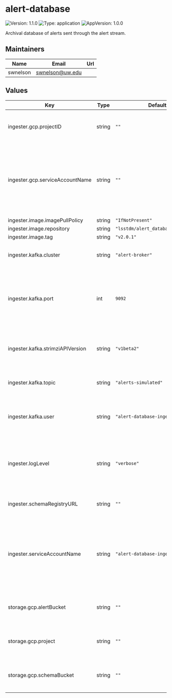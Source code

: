 # alert-database

![Version: 1.1.0](https://img.shields.io/badge/Version-1.1.0-informational?style=flat-square) ![Type: application](https://img.shields.io/badge/Type-application-informational?style=flat-square) ![AppVersion: 1.0.0](https://img.shields.io/badge/AppVersion-1.0.0-informational?style=flat-square)

Archival database of alerts sent through the alert stream.

## Maintainers

| Name | Email | Url |
| ---- | ------ | --- |
| swnelson | swnelson@uw.edu |  |

## Values

| Key | Type | Default | Description |
|-----|------|---------|-------------|
| ingester.gcp.projectID | string | `""` | Project ID which has the above GCP IAM service account |
| ingester.gcp.serviceAccountName | string | `""` | Name of a service account which has credentials granting access to the alert database's backing storage buckets. |
| ingester.image.imagePullPolicy | string | `"IfNotPresent"` |  |
| ingester.image.repository | string | `"lsstdm/alert_database_ingester"` |  |
| ingester.image.tag | string | `"v2.0.1"` |  |
| ingester.kafka.cluster | string | `"alert-broker"` | Name of a Strimzi Kafka cluster to connect to. |
| ingester.kafka.port | int | `9092` | Port to connect to on the Strimzi Kafka cluster. It should be an internal listener that expects SCRAM SHA-512 auth. |
| ingester.kafka.strimziAPIVersion | string | `"v1beta2"` | API version of the Strimzi installation's custom resource definitions |
| ingester.kafka.topic | string | `"alerts-simulated"` | Name of the topic which will holds alert data. |
| ingester.kafka.user | string | `"alert-database-ingester"` | The username of the Kafka user identity used to connect to the broker. |
| ingester.logLevel | string | `"verbose"` | set the log level of the application. can be 'info', or 'debug', or anything else to suppress logging. |
| ingester.schemaRegistryURL | string | `""` | URL of a schema registry instance |
| ingester.serviceAccountName | string | `"alert-database-ingester"` | The name of the Kubernetes ServiceAccount (*not* the Google Cloud IAM service account!) which is used by the alert database ingester. |
| storage.gcp.alertBucket | string | `""` | Name of a Google Cloud Storage bucket in GCP with alert data |
| storage.gcp.project | string | `""` | Name of a GCP project that has a bucket for database storage |
| storage.gcp.schemaBucket | string | `""` | Name of a Google Cloud Storage bucket in GCP with schema data |

